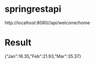 # springrestapi

http://localhost:8080//api/welcome/home

# Result
{"Jan":16.35,"Feb":21.93,"Mar":35.37}
